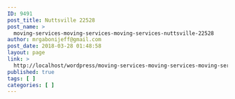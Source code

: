 ```yaml
---
ID: 9491
post_title: Nuttsville 22528
post_name: >
  moving-services-moving-services-moving-services-nuttsville-22528
author: mrgabonijeff@gmail.com
post_date: 2018-03-28 01:48:58
layout: page
link: >
  http://localhost/wordpress/moving-services-moving-services-moving-services-nuttsville-22528/
published: true
tags: [ ]
categories: [ ]
---
```

